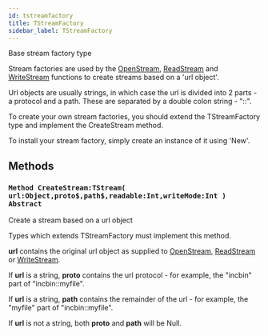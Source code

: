 ```yaml
---
id: tstreamfactory
title: TStreamFactory
sidebar_label: TStreamFactory
---
```


Base stream factory type



Stream factories are used by the [OpenStream](../../../brl/brl.stream/#function-openstreamtstream-urlobjectreadableinttruewritemodeintwritemodeoverwrite-), [ReadStream](../../../brl/brl.stream/#function-readstreamtstream-urlobject-) and [WriteStream](../../../brl/brl.stream/#function-writestreamtstream-urlobject-) functions
to create streams based on a 'url object'.

Url objects are usually strings, in which case the url is divided into 2 parts - a
protocol and a path. These are separated by a double colon string - "::".

To create your own stream factories, you should extend the TStreamFactory type and
implement the CreateStream method.

To install your stream factory, simply create an instance of it using 'New'.


## Methods

### `Method CreateStream:TStream( url:Object,proto$,path$,readable:Int,writeMode:Int ) Abstract`

Create a stream based on a url object


Types which extends TStreamFactory must implement this method.

<b>url</b> contains the original url object as supplied to [OpenStream](../../../brl/brl.stream/#function-openstreamtstream-urlobjectreadableinttruewritemodeintwritemodeoverwrite-), [ReadStream](../../../brl/brl.stream/#function-readstreamtstream-urlobject-) or
[WriteStream](../../../brl/brl.stream/#function-writestreamtstream-urlobject-).

If <b>url</b> is a string, <b>proto</b> contains the url protocol - for example, the "incbin" part
of "incbin::myfile".

If <b>url</b> is a string, <b>path</b> contains the remainder of the url - for example, the "myfile"
part of "incbin::myfile".

If <b>url</b> is not a string, both <b>proto</b> and <b>path</b> will be Null.


<br/>


